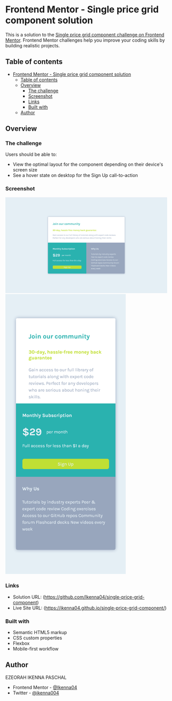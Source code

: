 # Frontend Mentor - Single price grid component solution

This is a solution to the
[Single price grid component challenge on Frontend Mentor](https://www.frontendmentor.io/challenges/single-price-grid-component-5ce41129d0ff452fec5abbbc).
Frontend Mentor challenges help you improve your coding skills by building
realistic projects.

## Table of contents

- [Frontend Mentor - Single price grid component solution](#frontend-mentor---single-price-grid-component-solution)
  - [Table of contents](#table-of-contents)
  - [Overview](#overview)
    - [The challenge](#the-challenge)
    - [Screenshot](#screenshot)
    - [Links](#links)
    - [Built with](#built-with)
  - [Author](#author)

## Overview

### The challenge

Users should be able to:

- View the optimal layout for the component depending on their device's screen
  size
- See a hover state on desktop for the Sign Up call-to-action

### Screenshot

![](screen-shots/Screenshot%202023-12-27%20at%2015-07-32%20Single%20Price%20Grid%20Component.png)
![](screen-shots/Screenshot%202023-12-27%20at%2015-07-48%20Single%20Price%20Grid%20Component.png)

### Links

- Solution URL: (https://github.com/Ikenna04/single-price-grid-component)
- Live Site URL: (https://ikenna04.github.io/single-price-grid-component/)

### Built with

- Semantic HTML5 markup
- CSS custom properties
- Flexbox
- Mobile-first workflow

## Author

EZEORAH IKENNA PASCHAL

<!-- - Website - [Add your name here](https://www.your-site.com) -->

- Frontend Mentor - [@Ikenna04](https://www.frontendmentor.io/profile/Ikenna04)
- Twitter - [@ikenna004](https://www.twitter.com/ikenna004)
